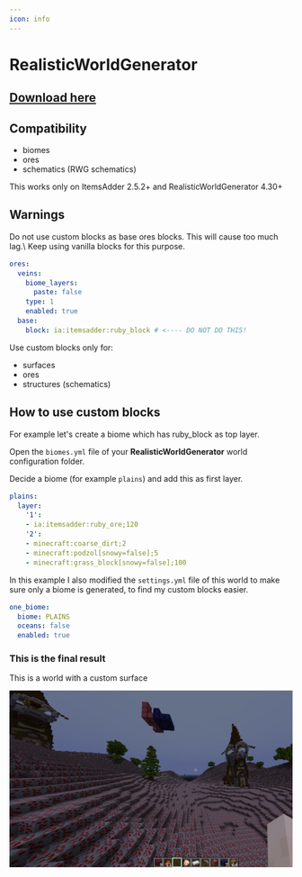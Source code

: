 ```yaml
---
icon: info
---
```


# RealisticWorldGenerator

## [Download here](https://www.spigotmc.org/resources/realisticworldgenerator-1-8-8-1-16-x.15905/)

## Compatibility

* biomes
* ores
* schematics (RWG schematics)


<Warning>
This works only on ItemsAdder 2.5.2+ and RealisticWorldGenerator 4.30+
</Warning>


## Warnings


<Warning>
Do not use custom blocks as base ores blocks. This will cause too much lag.\
Keep using vanilla blocks for this purpose.
</Warning>



```yaml ores.yml lines icon="yaml"
ores:
  veins:
    biome_layers:
      paste: false
    type: 1
    enabled: true
  base:
    block: ia:itemsadder:ruby_block # <---- DO NOT DO THIS!
```



<Note>
Use custom blocks only for:

* surfaces
* ores
* structures (schematics)
</Note>


## How to use custom blocks

For example let's create a biome which has ruby\_block as top layer.

Open the `biomes.yml` file of your **RealisticWorldGenerator** world configuration folder.

Decide a biome (for example `plains`) and add this as first layer.


```yaml biomes.yml lines icon="yaml"
plains:
  layer:
    '1':
    - ia:itemsadder:ruby_ore;120
    '2':
    - minecraft:coarse_dirt;2
    - minecraft:podzol[snowy=false];5
    - minecraft:grass_block[snowy=false];100
```


In this example I also modified the `settings.yml` file of this world to make sure only a biome is generated, to find my custom blocks easier.


```yaml settings.yml lines icon="yaml"
one_biome:
  biome: PLAINS
  oceans: false
  enabled: true
```


### This is the final result

This is a world with a custom surface

![](<assets/images/image (192).png>)